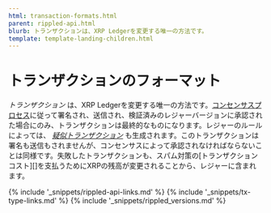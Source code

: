 ```yaml
---
html: transaction-formats.html
parent: rippled-api.html
blurb: トランザクションは、XRP Ledgerを変更する唯一の方法です。
template: template-landing-children.html
---
```

# トランザクションのフォーマット

 _トランザクション_ は、XRP Ledgerを変更する唯一の方法です。[コンセンサスプロセス](consensus.html)に従って署名され、送信され、検証済みのレジャーバージョンに承認された場合にのみ、トランザクションは最終的なものになります。レジャーのルールによっては、 _[疑似トランザクション](pseudo-transaction-types.html)_ も生成されます。このトランザクションは署名も送信もされませんが、コンセンサスによって承認されなければならないことは同様です。失敗したトランザクションも、スパム対策の[トランザクションコスト][]を支払うためにXRPの残高が変更されることから、レジャーに含まれます。


<!--{# common link defs #}-->
{% include '_snippets/rippled-api-links.md' %}
{% include '_snippets/tx-type-links.md' %}
{% include '_snippets/rippled_versions.md' %}
